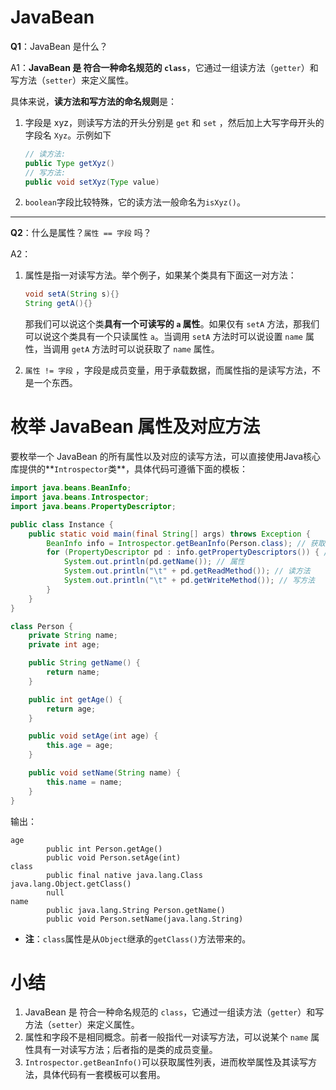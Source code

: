 # JavaBean

**Q1**：JavaBean 是什么？

A1：**JavaBean 是 符合一种命名规范的 `class`**，它通过一组读方法（`getter`）和写方法（`setter`）来定义属性。



具体来说，**读方法和写方法的命名规则**是：

1.  字段是 xyz，则读写方法的开头分别是 `get` 和 `set` ，然后加上大写字母开头的字段名 `Xyz`。示例如下

    ```java
    // 读方法:
    public Type getXyz()
    // 写方法:
    public void setXyz(Type value)
    ```

2.  `boolean`字段比较特殊，它的读方法一般命名为`isXyz()`。



---

**Q2**：什么是属性？`属性 == 字段` 吗？

A2：

1.  属性是指一对读写方法。举个例子，如果某个类具有下面这一对方法：

    ```java
    void setA(String s){}
    String getA(){}
    ```

    那我们可以说这个类**具有一个可读写的 `a` 属性**。如果仅有 `setA` 方法，那我们可以说这个类具有一个只读属性 `a`。当调用 `setA` 方法时可以说设置 `name` 属性，当调用 `getA` 方法时可以说获取了 `name` 属性。

2.  `属性 != 字段` ，字段是成员变量，用于承载数据，而属性指的是读写方法，不是一个东西。



# 枚举 JavaBean 属性及对应方法

要枚举一个 JavaBean 的所有属性以及对应的读写方法，可以直接使用Java核心库提供的**`Introspector`类**，具体代码可遵循下面的模板：

```java
import java.beans.BeanInfo;
import java.beans.Introspector;
import java.beans.PropertyDescriptor;

public class Instance {
    public static void main(final String[] args) throws Exception {
        BeanInfo info = Introspector.getBeanInfo(Person.class); // 获取 JavaBean 的信息
        for (PropertyDescriptor pd : info.getPropertyDescriptors()) { // 获取所有属性的信息
            System.out.println(pd.getName()); // 属性
            System.out.println("\t" + pd.getReadMethod()); // 读方法
            System.out.println("\t" + pd.getWriteMethod()); // 写方法
        }
    }
}

class Person {
    private String name;
    private int age;

    public String getName() {
        return name;
    }

    public int getAge() {
        return age;
    }

    public void setAge(int age) {
        this.age = age;
    }

    public void setName(String name) {
        this.name = name;
    }
}
```



输出：

```
age
        public int Person.getAge()
        public void Person.setAge(int)
class
        public final native java.lang.Class java.lang.Object.getClass()
        null
name
        public java.lang.String Person.getName()
        public void Person.setName(java.lang.String)
```

-   **注**：`class`属性是从`Object`继承的`getClass()`方法带来的。



# 小结

1.  JavaBean 是 符合一种命名规范的 `class`，它通过一组读方法（`getter`）和写方法（`setter`）来定义属性。
2.  属性和字段不是相同概念。前者一般指代一对读写方法，可以说某个 `name` 属性具有一对读写方法；后者指的是类的成员变量。
3.  `Introspector.getBeanInfo()`可以获取属性列表，进而枚举属性及其读写方法，具体代码有一套模板可以套用。